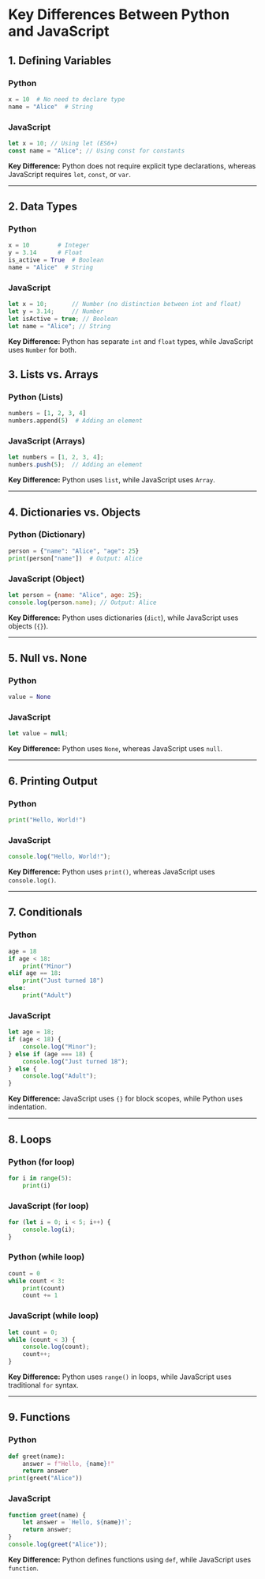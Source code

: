 # Key Differences Between Python and JavaScript

## 1. Defining Variables

### Python

```python
x = 10  # No need to declare type
name = "Alice"  # String
```

### JavaScript

```javascript
let x = 10; // Using let (ES6+)
const name = "Alice"; // Using const for constants
```

**Key Difference:** Python does not require explicit type declarations, whereas JavaScript requires `let`, `const`, or `var`.

---

## 2. Data Types

### Python

```python
x = 10        # Integer
y = 3.14      # Float
is_active = True  # Boolean
name = "Alice"  # String
```

### JavaScript

```javascript
let x = 10;       // Number (no distinction between int and float)
let y = 3.14;     // Number
let isActive = true; // Boolean
let name = "Alice"; // String
```

**Key Difference:** Python has separate `int` and `float` types, while JavaScript uses `Number` for both.

## 3. Lists vs. Arrays

### Python (Lists)
```python
numbers = [1, 2, 3, 4]
numbers.append(5)  # Adding an element
```

### JavaScript (Arrays)
```javascript
let numbers = [1, 2, 3, 4];
numbers.push(5);  // Adding an element
```

**Key Difference:** Python uses `list`, while JavaScript uses `Array`.

---

## 4. Dictionaries vs. Objects

### Python (Dictionary)
```python
person = {"name": "Alice", "age": 25}
print(person["name"])  # Output: Alice
```

### JavaScript (Object)
```javascript
let person = {name: "Alice", age: 25};
console.log(person.name); // Output: Alice
```

**Key Difference:** Python uses dictionaries (`dict`), while JavaScript uses objects (`{}`).

---

## 5. Null vs. None

### Python
```python
value = None
```

### JavaScript
```javascript
let value = null;
```

**Key Difference:** Python uses `None`, whereas JavaScript uses `null`.



---

## 6. Printing Output

### Python
```python
print("Hello, World!")
```

### JavaScript
```javascript
console.log("Hello, World!");
```

**Key Difference:** Python uses `print()`, whereas JavaScript uses `console.log()`.

---

## 7. Conditionals

### Python
```python
age = 18
if age < 18:
    print("Minor")
elif age == 18:
    print("Just turned 18")
else:
    print("Adult")
```

### JavaScript
```javascript
let age = 18;
if (age < 18) {
    console.log("Minor");
} else if (age === 18) {
    console.log("Just turned 18");
} else {
    console.log("Adult");
}
```

**Key Difference:** JavaScript uses `{}` for block scopes, while Python uses indentation.

---

## 8. Loops

### Python (for loop)
```python
for i in range(5):
    print(i)
```

### JavaScript (for loop)
```javascript
for (let i = 0; i < 5; i++) {
    console.log(i);
}
```

### Python (while loop)
```python
count = 0
while count < 3:
    print(count)
    count += 1
```

### JavaScript (while loop)
```javascript
let count = 0;
while (count < 3) {
    console.log(count);
    count++;
}
```

**Key Difference:** Python uses `range()` in loops, while JavaScript uses traditional `for` syntax.

---

## 9. Functions

### Python
```python
def greet(name):
    answer = f"Hello, {name}!"
    return answer
print(greet("Alice"))

```

### JavaScript
```javascript
function greet(name) {
    let answer = `Hello, ${name}!`;
    return answer;
}
console.log(greet("Alice"));
```

**Key Difference:** Python defines functions using `def`, while JavaScript uses `function`.